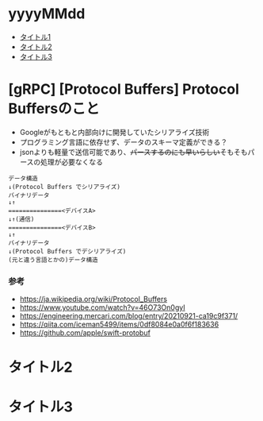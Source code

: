 # yyyyMMdd

- [タイトル1](https://github.com/takeshi-1000/my_memo/blob/main/TEMPLATE.md#%E3%82%BF%E3%82%A4%E3%83%88%E3%83%AB1)
- [タイトル2](https://github.com/takeshi-1000/my_memo/blob/main/TEMPLATE.md#%E3%82%BF%E3%82%A4%E3%83%88%E3%83%AB2)
- [タイトル3](https://github.com/takeshi-1000/my_memo/blob/main/TEMPLATE.md#%E3%82%BF%E3%82%A4%E3%83%88%E3%83%AB3)

# [gRPC] [Protocol Buffers] Protocol Buffersのこと

- Googleがもともと内部向けに開発していたシリアライズ技術
- プログラミング言語に依存せず、データのスキーマ定義ができる？
- jsonよりも軽量で送信可能であり、~~パースするのにも早いらしい~~そもそもパースの処理が必要なくなる

```
データ構造
↓(Protocol Buffers でシリアライズ)
バイナリデータ
↓↑
===============<デバイスA>
↓↑(通信)
===============<デバイスB>
↓↑
バイナリデータ
↓(Protocol Buffers でデシリアライズ)
(元と違う言語とかの)データ構造
```


### 参考

- https://ja.wikipedia.org/wiki/Protocol_Buffers
- https://www.youtube.com/watch?v=46O73On0gyI
- https://engineering.mercari.com/blog/entry/20210921-ca19c9f371/
- https://qiita.com/iceman5499/items/0df8084e0a0f6f183636
- https://github.com/apple/swift-protobuf


# タイトル2

# タイトル3

